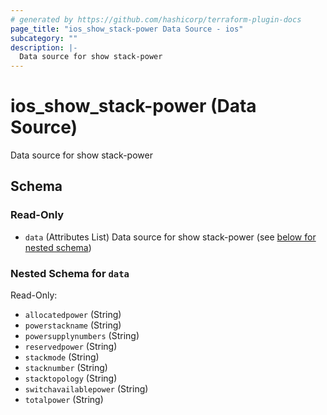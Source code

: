 ```yaml
---
# generated by https://github.com/hashicorp/terraform-plugin-docs
page_title: "ios_show_stack-power Data Source - ios"
subcategory: ""
description: |-
  Data source for show stack-power
---
```


# ios_show_stack-power (Data Source)

Data source for show stack-power



<!-- schema generated by tfplugindocs -->
## Schema

### Read-Only

- `data` (Attributes List) Data source for show stack-power (see [below for nested schema](#nestedatt--data))

<a id="nestedatt--data"></a>
### Nested Schema for `data`

Read-Only:

- `allocatedpower` (String)
- `powerstackname` (String)
- `powersupplynumbers` (String)
- `reservedpower` (String)
- `stackmode` (String)
- `stacknumber` (String)
- `stacktopology` (String)
- `switchavailablepower` (String)
- `totalpower` (String)
